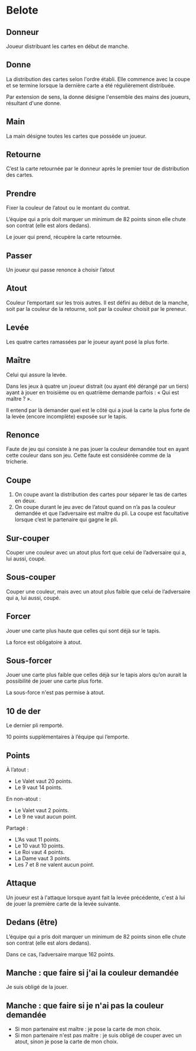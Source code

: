 # Belote

## Donneur

Joueur distribuant les cartes en début de manche.

## Donne

La distribution des cartes selon l'ordre établi. Elle commence avec la coupe et se termine lorsque la dernière carte a
été régulièrement distribuée.

Par extension de sens, la donne désigne l'ensemble des mains des joueurs, résultant d'une donne.

## Main

La main désigne toutes les cartes que possède un joueur.

## Retourne

C’est la carte retournée par le donneur après le premier tour de distribution des cartes.

## Prendre

Fixer la couleur de l’atout ou le montant du contrat.

L’équipe qui a pris doit marquer un minimum de 82 points sinon elle chute son contrat (elle est alors dedans).

Le jouer qui prend, récupère la carte retournée.

## Passer

Un joueur qui passe renonce à choisir l’atout

## Atout

Couleur l’emportant sur les trois autres.
Il est défini au début de la manche, soit par la couleur de la retourne, soit par la couleur choisit par le preneur.

## Levée

Les quatre cartes ramassées par le joueur ayant posé la plus forte.

## Maître

Celui qui assure la levée.

Dans les jeux à quatre un joueur distrait (ou ayant été dérangé par un tiers) ayant à jouer en troisième ou en quatrième
demande parfois : « Qui est maître ? ».

Il entend par là demander quel est le côté qui a joué la carte la plus forte de la levée (encore incomplète) exposée sur
le tapis.

## Renonce

Faute de jeu qui consiste à ne pas jouer la couleur demandée tout en ayant cette couleur dans son jeu. Cette faute est
considérée comme de la tricherie.

## Coupe

1. On coupe avant la distribution des cartes pour séparer le tas de cartes en deux.
2. On coupe durant le jeu avec de l’atout quand on n’a pas la couleur demandée et que l’adversaire est maître du pli. La
   coupe est facultative lorsque c’est le partenaire qui gagne le pli.

## Sur-couper

Couper une couleur avec un atout plus fort que celui de l’adversaire qui a, lui aussi, coupé.

## Sous-couper

Couper une couleur, mais avec un atout plus faible que celui de l’adversaire qui a, lui aussi, coupé.

## Forcer

Jouer une carte plus haute que celles qui sont déjà sur le tapis.

La force est obligatoire à atout.

## Sous-forcer

Jouer une carte plus faible que celles déjà sur le tapis alors qu’on aurait la possibilité de jouer une carte plus
forte.

La sous-force n'est pas permise à atout.

## 10 de der

Le dernier pli remporté.

10 points supplémentaires à l’équipe qui l’emporte.

## Points

À l’atout :

- Le Valet vaut 20 points.
- Le 9 vaut 14 points.

En non-atout :

- Le Valet vaut 2 points.
- Le 9 ne vaut aucun point.

Partagé :

- L’As vaut 11 points.
- Le 10 vaut 10 points.
- Le Roi vaut 4 points.
- La Dame vaut 3 points.
- Les 7 et 8 ne valent aucun point.

## Attaque

Un joueur est à l'attaque lorsque ayant fait la levée précédente, c'est à lui de jouer la première carte de la levée
suivante.

## Dedans (être)

L’équipe qui a pris doit marquer un minimum de 82 points sinon elle chute son contrat (elle est alors dedans).

Dans ce cas, l’adversaire marque 162 points.

## Manche : que faire si j'ai la couleur demandée

Je suis obligé de la jouer.

## Manche : que faire si je n'ai pas la couleur demandée

- Si mon partenaire est maître : je pose la carte de mon choix.
- Si mon partenaire n'est pas maître : je suis obligé de couper avec un atout, sinon je pose la carte de mon choix.
